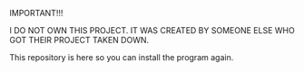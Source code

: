 IMPORTANT!!!

I DO NOT OWN THIS PROJECT. IT WAS CREATED BY SOMEONE ELSE WHO GOT THEIR PROJECT TAKEN DOWN. 

This repository is here so you can install the program again. 
